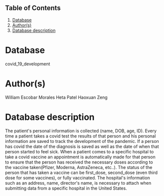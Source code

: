 ## Table of Contents
1. [Database](#database)
1. [Author(s)](#author)
1. [Database description](#description)

 
# Database
covid_19_development
# Author(s)
William Escobar Morales
Heta Patel
Haoxuan Zeng
# Database description
The patient's personal information is collected (name, DOB, age, ID). Every time a patient takes a covid test the results of that person and his personal information are saved to track the development of the pandemic. If a person has covid the date of the diagnosis is saved as well as the date of when that person started to feel sick. When a patient comes to a specific hospital to take a covid vaccine an appointment is automatically made for that person to ensure that the person has received the necessary doses according to the vaccine taken(Pfizer, Moderna, AstraZeneca, etc..). The status of the person that has taken a vaccine can be first_dose, second_dose (even third dose for some vaccines), or fully vaccinated. The hospital's information such as an address, name, director's name, is necessary to attach when submitting data from a specific hospital in the United States.
